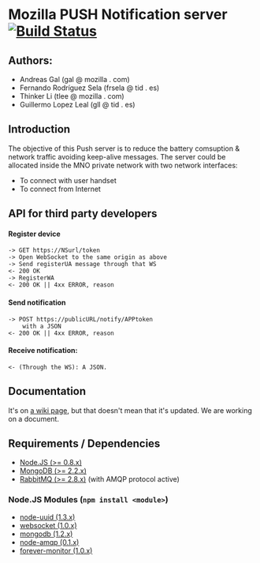 Mozilla PUSH Notification server [![Build Status](https://secure.travis-ci.org/telefonicaid/notification_server.png)](http://travis-ci.org/telefonicaid/notification_server/)
===

## Authors:

- Andreas Gal (gal @ mozilla . com)
- Fernando Rodríguez Sela (frsela @ tid . es)
- Thinker Li (tlee @ mozilla . com)
- Guillermo Lopez Leal (gll @ tid . es)

## Introduction

The objective of this Push server is to reduce the battery comsuption & network traffic avoiding keep-alive messages.
The server could be allocated inside the MNO private network with two network interfaces:

* To connect with user handset
* To connect from Internet

## API for third party developers

#### Register device
    -> GET https://NSurl/token
    -> Open WebSocket to the same origin as above
    -> Send registerUA message through that WS
    <- 200 OK
    -> RegisterWA
    <- 200 OK || 4xx ERROR, reason

#### Send notification

    -> POST https://publicURL/notify/APPtoken
        with a JSON
    <- 200 OK || 4xx ERROR, reason

#### Receive notification:
    <- (Through the WS): A JSON.

## Documentation
It's on [a wiki page](https://github.com/telefonicaid/notification_server/wiki/_pages), but that doesn't mean that it's updated. We are working on a document.

## Requirements / Dependencies
* [Node.JS (>= 0.8.x)](http://nodejs.org/)
* [MongoDB (>= 2.2.x)](http://www.mongodb.org/)
* [RabbitMQ (>= 2.8.x)](http://www.rabbitmq.com/) (with AMQP protocol active)

### Node.JS Modules (```npm install <module>```)
* [node-uuid (1.3.x)](https://github.com/broofa/node-uuid)
* [websocket (1.0.x)](https://github.com/Worlize/WebSocket-Node)
* [mongodb (1.2.x)](https://github.com/mongodb/node-mongodb-native)
* [node-amqp (0.1.x)](https://github.com/postwait/node-amqp)
* [forever-monitor (1.0.x)](https://github.com/nodejitsu/forever-monitor)
